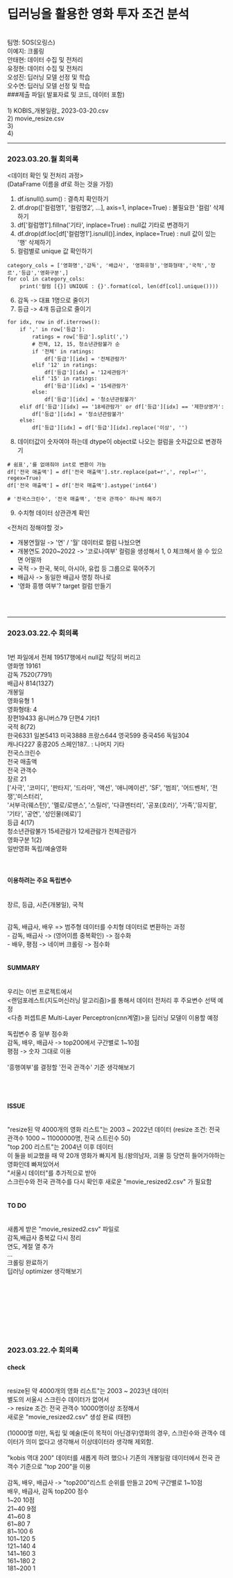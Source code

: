 # 딥러닝을 활용한 영화 투자 조건 분석 
<br> 팀명: 5OS(오링스)
<br> 이예지: 크롤링
<br> 안태현: 데이터 수집 및 전처리 
<br> 유정현: 데이터 수집 및 전처리 
<br> 오성진: 딥러닝 모델 선정 및 학습
<br> 오수연: 딥러닝 모델 선정 및 학습
<br> ###제출 파일( 발표자료 및 코드, 데이터 포함)  
<br> 1) KOBIS_개봉일람_ 2023-03-20.csv
<br> 2) movie_resize.csv
<br> 3)
<br> 4)
<br>  

---

### 2023.03.20.월 회의록   
<데이터 확인 및 전처리 과정>   
(DataFrame 이름을 df로 하는 것을 가정)   
1. df.isnull().sum() : 결측치 확인하기   
2. df.drop(['컬럼명1', '컬럼명2', ...], axis=1, inplace=True) : 불필요한 '컬럼' 삭제하기   
3. df['컬럼명1'].fillna('기타', inplace=True) : null값 기타로 변경하기   
4. df.drop(df.loc[df['컬럼명1'].isnull()].index, inplace=True) : null 값이 있는 '행' 삭제하기   
5. 컬럼별로 unique 값 확인하기   
```
category_cols = ['영화명','감독', '배급사', '영화유형','영화형태','국적','장르','등급','영화구분',]   
for col in category_cols:   
    print('컬럼 [{}] UNIQUE : {}'.format(col, len(df[col].unique())))   
```
6. 감독 -> 대표 1명으로 줄이기   
7. 등급 -> 4개 등급으로 줄이기   
```
for idx, row in df.iterrows():   
    if ',' in row['등급']:   
        ratings = row['등급'].split(',')   
        # 전체, 12, 15, 청소년관람불가 순    
        if '전체' in ratings:   
            df['등급'][idx] = '전체관람가'   
        elif '12' in ratings:   
            df['등급'][idx] = '12세관람가'   
        elif '15' in ratings:   
            df['등급'][idx] = '15세관람가'   
        else:   
            df['등급'][idx] = '청소년관람불가'   
    elif df['등급'][idx] == '18세관람가' or df['등급'][idx] == '제한상영가':    
        df['등급'][idx] = '청소년관람불가'   
    else:   
        df['등급'][idx] = df['등급'][idx].replace('이상', '')   
```
8. 데이터값이 숫자여야 하는데 dtype이 object로 나오는 컬럼을 숫자값으로 변경하기   
```
# 쉼표','를 없애줘야 int로 변환이 가능   
df['전국 매출액'] = df['전국 매출액'].str.replace(pat=r',', repl=r'', regex=True)   
df['전국 매출액'] = df['전국 매출액'].astype('int64')   
   
# '전국스크린수', '전국 매출액', '전국 관객수' 하나씩 해주기   
```
9. 수치형 데이터 상관관계 확인   

<전처리 정해야할 것>   
* 개봉연월일 -> '연' / '월' 데이터로 컬럼 나눴으면
* 개봉연도 2020~2022 -> '코로나여부' 컬럼을 생성해서 1, 0 체크해서 쓸 수 있으면 어떨까
* 국적 -> 한국, 북미, 아시아, 유럽 등 그룹으로 묶어주기
* 배급사 -> 동일한 배급사 명칭 하나로
* '영화 흥행 여부'? target 컬럼 만들기
<br>
<br>

---

### 2023.03.22.수 회의록
<br> 1번 파일에서 전체 19517행에서 null값 적당히 버리고 
<br> 영화명 19161
<br> 감독 7520(7791)
<br> 배급사 814(1327)
<br> 개봉일
<br> 영화유형 1
<br> 영화형태: 4 
<br>     장편19433 옴니버스79 단편4 기타1
<br> 국적 8(72)
<br>     한국6331 일본5413 미국3888 프랑스644 영국599 중국456 독일304
<br>     캐나다227 홍콩205 스페인187.. : 나머지 기타
<br> 전국스크린수 
<br> 전국 매출액 
<br> 전국 관객수 
<br> 장르 21
<br>     ['사극', '코미디', '판타지', '드라마', '액션', '애니메이션', 'SF', '범죄', '어드벤처', '전쟁','미스터리', 
<br>     '서부극(웨스턴)', '멜로/로맨스', '스릴러', '다큐멘터리', '공포(호러)', '가족','뮤지컬', '기타', '공연', '성인물(에로)']
<br> 등급 4(17) 
<br>     청소년관람불가 15세관람가 12세관람가 전체관람가
<br> 영화구분 1(2) 
<br>     일반영화 독립/예술영화
<br> 
<br> 
<br> 
#### 이용하려는 주요 독립변수
<br> 장르, 등급, 시즌(개봉일), 국적
<br>

<br> 감독, 배급사, 배우 => 범주형 데이터를 수치형 데이터로 변환하는 과정
<br> -   감독, 배급사 -> (영어이름 중복확인) -> 점수화
<br> -   배우, 평점 -> 네이버 크롤링 -> 점수화 
<br> 
<br> 
#### SUMMARY
<br> 우리는 이번 프로젝트에서 
<br> <랜덤포레스트(지도머신러닝 알고리즘)>를 통해서 데이터 전처리 후 주요변수 선택 예정 
<br> <다층 퍼셉트론 Multi-Layer Perceptron(cnn계열)>을 딥러닝 모델이 이용할 예정 
<br> 
<br> 독립변수 중 일부 점수화 
<br> 감독, 배우, 배급사 -> top200에서 구간별로 1~10점 
<br> 평점 -> 숫자 그대로 이용
<br> 
<br> '흥행여부'를 결정할 '전국 관객수' 기준 생각해보기  
<br>  
<br> 
#### ISSUE
<br> "resize된 약 4000개의 영화 리스트"는 2003 ~ 2022년 데이터 (resize 조건: 전국 관객수 1000 ~ 11000000명, 전국 스트린수 50)
<br> "top 200 리스트"는 2004년 이후 데이터 
<br> 이 둘을 비교했을 때 약 20개 영화가 빠지게 됨.(왕의남자, 괴물 등 당연히 들어가야하는 영화인데 빠져있어서 
<br> "서울시 데이터"를 추가적으로 받아 
<br> 스크린수와 전국 관객수를 다시 확인후 새로운 "movie_resized2.csv" 가 필요함
<br> 
<br>
#### TO DO
<br>  새롭게 받은 "movie_resized2.csv" 파일로 
<br>  감독,배급사 중복값 다시 정리 
<br>  연도, 계절 열 추가
<br>  ...
<br>  크롤링 완료하기
<br>  딥러닝 optimizer 생각해보기
<br> 
<br> 
<br> 
<br> 
<br> 
<br> 
<br> 
<br> 
<br> 
### 2023.03.22.수 회의록
#### check 
<br> resize된 약 4000개의 영화 리스트"는 2003 ~ 2023년 데이터
<br> 별도의 서울시 스크린수 데이터가 없어서 
<br> -> resize 조건: 전국 관객수 10000명이상 조정해서
<br> 새로운 "movie_resized2.csv" 생성 완료 (태현)
<br>
<br> (10000명 미만, 독립 및 예술(돈이 목적이 아닌경우)영화의 경우, 스크린수와 관객수 데이터가 의미 없다고 생각해서 이상데이터라 생각해 제외함.
<br> 
<br> "kobis 역대 200" 데이터를 새롭게 하려 했으나 기존의 개봉일람 데이터에서 전국 관객수 기준으로 "top 200"을 이용
<br> 
<br> 감독, 배우, 배급사 -> "top200"리스트 순위를 만들고 20씩 구간별로 1~10점 
<br> 배우, 배급사, 감독 top200 점수
<br> 1~20 10점
<br> 21~40 9점
<br> 41~60 8
<br> 61~80 7
<br> 81~100 6
<br> 101~120 5
<br> 121~140 4
<br> 141~160 3
<br> 161~180 2
<br> 181~200 1 
<br> 
<br> 
<br> 
<br> 
<br> 
 
